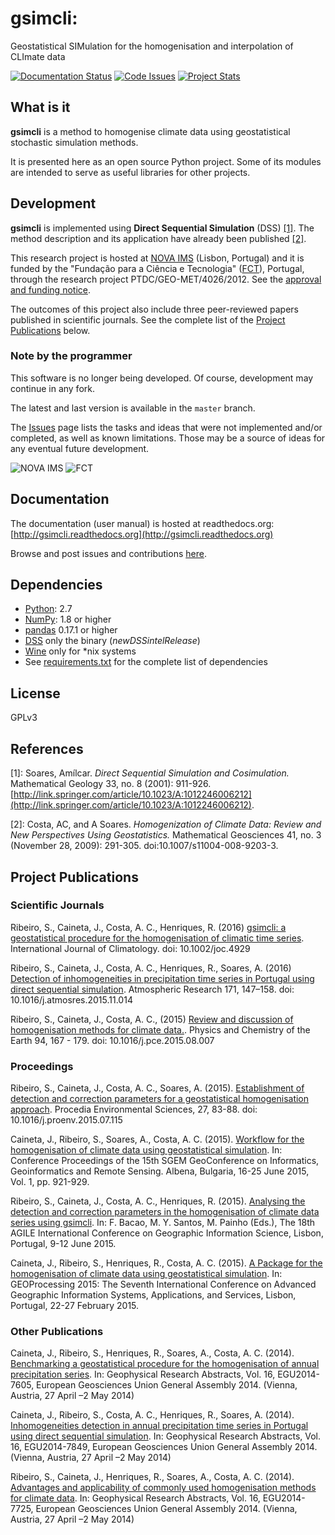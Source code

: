 # gsimcli:
Geostatistical SIMulation for the homogenisation and interpolation of
CLImate data

[![Documentation Status](https://readthedocs.org/projects/gsimcli/badge/?version=latest)](http://gsimcli.readthedocs.org/en/latest/?badge=latest)
[![Code Issues](https://www.quantifiedcode.com/api/v1/project/d5107719f2724f41bc1b18665a164616/snapshot/origin:dev:HEAD/badge.svg)](https://www.quantifiedcode.com/app/project/d5107719f2724f41bc1b18665a164616)
[![Project Stats](https://www.openhub.net/p/gsimcli/widgets/project_thin_badge.gif)](https://www.openhub.net/p/gsimcli)

## What is it

**gsimcli** is a method to homogenise climate data using
geostatistical stochastic simulation methods.

It is presented here as an open source Python project. Some of its
modules are intended to serve as useful libraries for other projects.

## Development

**gsimcli** is implemented using **Direct Sequential
Simulation** (DSS) [[1]](#ref1). The method description and its application have already
been published [[2]](#ref2).

This research project is hosted at [NOVA IMS](http://www.novaims.unl.pt)
(Lisbon, Portugal) and it is funded by the "Fundação para a Ciência e
Tecnologia" ([FCT](http://www.fct.pt)), Portugal, through the research project
PTDC/GEO-MET/4026/2012. See the [approval and funding notice](http://www.novaims.unl.pt/documentos/P_GSIMCLI_EN.pdf).

The outcomes of this project also include three peer-reviewed papers published in
scientific journals. See the complete list of the [Project Publications](#publications)
below.

### Note by the programmer

This software is no longer being developed. Of course, development may continue
in any fork.

The latest and last version is available in the `master` branch.

The [Issues](https://github.com/iled/gsimcli/issues) page lists the tasks and
ideas that were not implemented and/or completed, as well as known limitations.
Those may be a source of ideas for any eventual future development.

![NOVA IMS](/gsimcli/images/IMS_Preto_logo.png) ![FCT](/gsimcli/images/logo_FCT.png)

## Documentation

The documentation (user manual) is hosted at readthedocs.org:
[http://gsimcli.readthedocs.org](http://gsimcli.readthedocs.org)

Browse and post issues and contributions [here](https://github.com/iled/gsimcli/issues).

## Dependencies

- [Python](http://www.python.org): 2.7
- [NumPy](http://www.numpy.org): 1.8 or higher
- [pandas](http://pandas.pydata.org) 0.17.1 or higher
- [DSS](https://sites.google.com/site/cmrpsoftware/downloads) only the binary (*newDSSintelRelease*)
- [Wine](http://www.winehq.org) only for *nix systems
- See [requirements.txt](requirements.txt) for the complete list of dependencies

## License

GPLv3

## References

<a name="ref1"></a>[1]: Soares, Amílcar. *Direct Sequential Simulation and Cosimulation.*
Mathematical Geology 33, no. 8 (2001): 911-926.
[http://link.springer.com/article/10.1023/A:1012246006212](http://link.springer.com/article/10.1023/A:1012246006212).

<a name="ref2"></a>[2]: Costa, AC, and A Soares. *Homogenization of Climate Data: Review and New
Perspectives Using Geostatistics.* Mathematical Geosciences 41, no. 3 (November
28, 2009): 291-305. doi:10.1007/s11004-008-9203-3.


## <a name="publications"></a>Project Publications

### Scientific Journals

Ribeiro, S., Caineta, J., Costa, A. C., Henriques, R. (2016) [gsimcli: a geostatistical procedure for the homogenisation of climatic time series](http://doi.org/10.1002/joc.4929). International Journal of Climatology. doi: 10.1002/joc.4929

Ribeiro, S., Caineta, J., Costa, A. C., Henriques, R., Soares, A. (2016) [Detection of inhomogeneities in precipitation time series in Portugal using direct sequential simulation](http://doi.org/10.1016/j.atmosres.2015.11.014). Atmospheric Research 171, 147–158. doi: 10.1016/j.atmosres.2015.11.014

Ribeiro, S., Caineta, J., Costa, A. C., (2015) [Review and discussion of homogenisation methods for climate data.](http://doi.org/10.1016/j.pce.2015.08.007). Physics and Chemistry of the Earth 94, 167 - 179. doi: 10.1016/j.pce.2015.08.007

### Proceedings

Ribeiro, S., Caineta, J., Costa, A. C., Soares, A. (2015). [Establishment of detection and correction parameters for a geostatistical homogenisation approach](http://doi.org/10.1016/j.proenv.2015.07.115). Procedia Environmental Sciences, 27, 83-88. doi: 10.1016/j.proenv.2015.07.115

Caineta, J., Ribeiro, S., Soares, A., Costa, A. C. (2015). [Workflow for the homogenisation of climate data using geostatistical simulation](http://sgem.org/sgemlib/spip.php?article5707). In: Conference Proceedings of the 15th SGEM GeoConference on Informatics, Geoinformatics and Remote Sensing. Albena, Bulgaria, 16-25 June 2015, Vol. 1, pp. 921-929.

Ribeiro, S., Caineta, J., Costa, A. C., Henriques, R. (2015). [Analysing the detection and correction parameters in the homogenisation of climate data series using gsimcli](https://agile-online.org/Conference_Paper/cds/agile_2015/shortpapers/59/59_Paper_in_PDF.pdf ). In: F. Bacao, M. Y. Santos, M. Painho (Eds.), The 18th AGILE International Conference on Geographic Information Science, Lisbon, Portugal, 9-12 June 2015.

Caineta, J., Ribeiro, S., Henriques, R., Costa, A. C. (2015). [A Package for the homogenisation of climate data using geostatistical simulation](https://www.thinkmind.org/index.php?view=article&articleid=geoprocessing_2015_6_40_30130). In: GEOProcessing 2015: The Seventh International Conference on Advanced Geographic Information Systems, Applications, and Services, Lisbon, Portugal, 22-27 February 2015.

### Other Publications

Caineta, J., Ribeiro, S., Henriques, R., Soares, A., Costa, A. C. (2014). [Benchmarking a geostatistical procedure for the homogenisation of annual precipitation series](http://meetingorganizer.copernicus.org/EGU2014/EGU2014-7605.pdf). In: Geophysical Research Abstracts, Vol. 16, EGU2014-7605, European Geosciences Union General Assembly 2014. (Vienna, Austria, 27 April –2 May 2014)

Caineta, J., Ribeiro, S., Costa, A. C., Henriques, R., Soares, A. (2014). [Inhomogeneities detection in annual precipitation time series in Portugal using direct sequential simulation](http://meetingorganizer.copernicus.org/EGU2014/EGU2014-7849.pdf). In: Geophysical Research Abstracts, Vol. 16, EGU2014-7849, European Geosciences Union General Assembly 2014. (Vienna, Austria, 27 April –2 May 2014)

Ribeiro, S., Caineta, J., Henriques, R., Soares, A., Costa, A. C. (2014). [Advantages and applicability of commonly used homogenisation methods for climate data](http://meetingorganizer.copernicus.org/EGU2014/EGU2014-7725.pdf). In: Geophysical Research Abstracts, Vol. 16, EGU2014-7725, European Geosciences Union General Assembly 2014. (Vienna, Austria, 27 April –2 May 2014)
